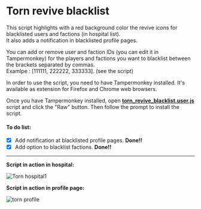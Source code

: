 # Torn revive blacklist

This script highlights with a red background color the revive icons for blacklisted users and factions (in hospital list).<br>
It also adds a notification in blacklisted profile pages.

You can add or remove user and faction IDs (you can edit it in Tampermonkey) for the players and factions you want to blacklist between the brackets separated by commas. <br> Examlpe : [111111, 222222, 333333]. (see the script)

In order to use the script, you need to have Tampermonkey installed. It's available as extension for Firefox and Chrome web browsers.

Once you have Tampermonkey installed, open <b>[torn_revive_blacklist.user.js](https://github.com/nikospag/Torn_revive_blacklist/blob/main/torn_revive_blacklist.user.js)</b> script and click the "Raw" button. Then follow the prompt to install the script.

#### To do list:
- [x] Add notification at blacklisted profile pages. **Done!!**
- [x] Add option to blacklist factions. **Done!!**
-----------------------------
**Script in action in hospital:**

![Torn hospital1](https://user-images.githubusercontent.com/25113052/142399201-a3516895-0260-4937-9c9a-73daf64800ca.png)

**Script in action in profile page:**

![torn profile](https://user-images.githubusercontent.com/25113052/142950054-8dcbdc21-69ce-4d84-b500-901e39f60cfe.png)

